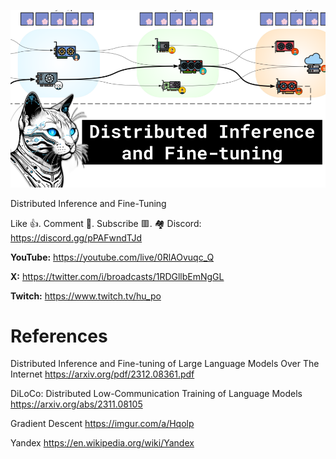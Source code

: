 ![](thumbnails/16.12.2023.png)

Distributed Inference and Fine-Tuning

Like 👍. Comment 💬. Subscribe 🟥.
🏘 Discord: https://discord.gg/pPAFwndTJd

**YouTube:** https://youtube.com/live/0RlAOvuqc_Q

**X:** https://twitter.com/i/broadcasts/1RDGllbEmNgGL

**Twitch:** https://www.twitch.tv/hu_po


# References

Distributed Inference and Fine-tuning of Large Language Models Over The Internet
https://arxiv.org/pdf/2312.08361.pdf

DiLoCo: Distributed Low-Communication Training of Language Models
https://arxiv.org/abs/2311.08105

Gradient Descent
https://imgur.com/a/Hqolp

Yandex
https://en.wikipedia.org/wiki/Yandex

